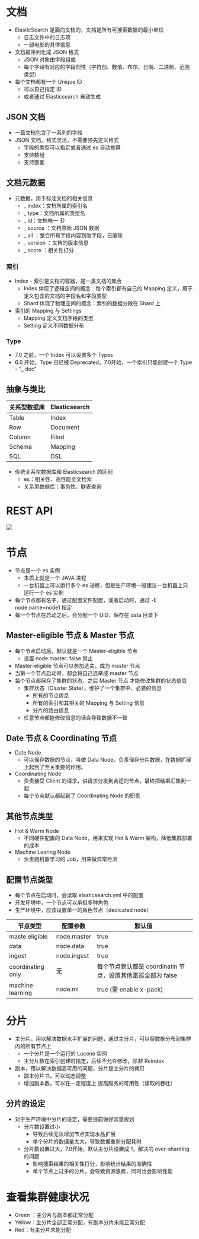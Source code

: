 # 文档

- ElasticSearch 是面向文档的，文档是所有可搜索数据的最小单位
	- 日志文件中的日志项
	- 一部电影的具体信息
- 文档被序列化成 JSON 格式
	- JSON 对象由字段组成
	- 每个字段有对应的字段烈性（字符创、数值、布尔、日期、二进制、范围类型）
- 每个文档都有一个 Unique ID
	- 可以自己指定 ID
	- 或者通过 Elasticsearch 自动生成 


## JSON 文档

- 一篇文档包含了一系列的字段
- JSON 文档，格式灵活，不需要预先定义格式
	- 字段的类型可以指定或者通过 es 自动推算
	- 支持数组
	- 支持嵌套


## 文档元数据

- 元数据，用于标注文档的相关信息
	- _ index：文档所属的索引名
	- _ type：文档所属的类型名
	- _ id：文档唯一 ID
	- _ source ：文档原始 JSON 数据
	- _ all ：整合所有字段内容到改字段，已废除
	- _ version ：文档的版本信息
	- _ score ：相关性打分

### 索引

- Index - 索引是文档的容器，是一类文档的集合
	- Index 体现了逻辑空间的概念：每个索引都有自己的 Mapping 定义，用于定义包含的文档的字段名和字段类型
	- Shard 体现了物理空间的概念：索引的数据分散在 Shard 上
- 索引的 Mapping 与 Settings
	- Mapping 定义文档字段的类型
	- Setting 定义不同数据分布

### Type 

- 7.0 之前，一个 Index 可以设置多个 Types 
- 6.0 开始，Type 已经被 Deprecated。7.0开始，一个索引只能创建一个 Type - “_ doc”


## 抽象与类比

|关系型数据库|Elasticsearch|
|-|-|
| Table | Index |
| Row | Document |
| Column | Filed |
| Schema | Mapping |
| SQL | DSL |


- 传统关系型数据库和 Elasticsearch 的区别
	- es：相关性、高性能全文检索
	- 关系型数据库：事务性、联表查询

# REST API

![](https://mynoteimage.oss-cn-beijing.aliyuncs.com/2023-06-27-021957.png)


# 节点

- 节点是一个 es 实例
	- 本质上就是一个 JAVA 进程
	- 一台机器上可以运行多个 es 进程，但是生产环境一般建议一台机器上只运行一个 es 实例
- 每个节点都有名字，通过配置文件配置，或者启动时，通过 -E node.name=node1 指定
- 每一个节点在启动之后，会分配一个 UID，保存在 data 目录下

## Master-eligible 节点 & Master 节点

- 每个节点启动后，默认就是一个 Master-eligible 节点
	- 设置 node.master: false 禁止
- Master-eligible 节点可以参加选主，成为 master 节点
- 当第一个节点启动时，都会将自己选举成 master 节点
- 每个节点都保存了集群的状态，之后 Master 节点 才能修改集群的状态信息
	- 集群状态（Cluster State），维护了一个集群中，必要的信息
		- 所有的节点信息
		- 所有的索引和其相关的 Mapping 与 Setting 信息
		- 分片的路由信息
	- 任意节点都能修改信息的话会导致数据不一致

## Date 节点 & Coordinating 节点

- Date Node
	- 可以保存数据的节点，叫做 Data Node。负责保存分片数据，在数据扩展上起到了至关重要的作用。
- Coordinating Node
	- 负责接受 Client 的请求，讲请求分发到合适的节点，最终把结果汇集到一起
	- 每个节点默认都起到了 Coordinating Node 的职责

## 其他节点类型

- Hot & Warm Node
	- 不同硬件配置的 Data Node，用来实现 Hot & Warm 架构，降低集群部署的成本
- Machine Learing Node 
	- 负责跑机器学习的 Job，用来做异常检测

## 配置节点类型

- 每个节点在启动时，会读取 elasticsearch.yml 中的配置
- 开发环境中，一个节点可以承担多种角色
- 生产环境中，应该设置单一的角色节点（dedicated node）

|节点类型|配置参数|默认值|
|-|-|-|
|maste eligible|node.master|true|
|data|node.data|true|
|ingest|node.ingest|true|
|coordinating only|无|每个节点默认都是 coordinatin 节点，设置其他雷巡全部为 false|
|machine learning|node.ml|true (需 enable x-pack)|



# 分片

- 主分片，用以解决数据水平扩展的问题，通过主分片，可以将数据分布到集群内的所有节点上
	- 一个分片是一个运行的 Lucene 实例
	- 主分片数在索引创建时指定，后续不允许修改，除非 Reindex
- 副本，用以解决数据高可用的问题，分片是主分片的拷贝
	- 副本分片书，可以动态调整
	- 增加副本数，可以在一定程度上 提高服务的可用性（读取的吞吐）

## 分片的设定

- 对于生产环境中分片的设定，需要提前做好容量规划
	- 分片数设置过小
		- 导致后续无法增加节点实现水品扩展
		- 单个分片的数据量太大，导致数据重新分配耗时
	- 分片数设置过大，7.0开始，默认主分片设置成 1，解决的 over-sharding 的问题
		- 影响搜索结果的相关性打分，影响统计结果的准确性
		- 单个节点上过多的分片，会导致资源浪费，同时也会影响性能

# 查看集群健康状况

- Green ：主分片与副本都正常分配
- Yellow：主分片全部正常分配，有副本分片未能正常分配
- Red：有主分片未能分配